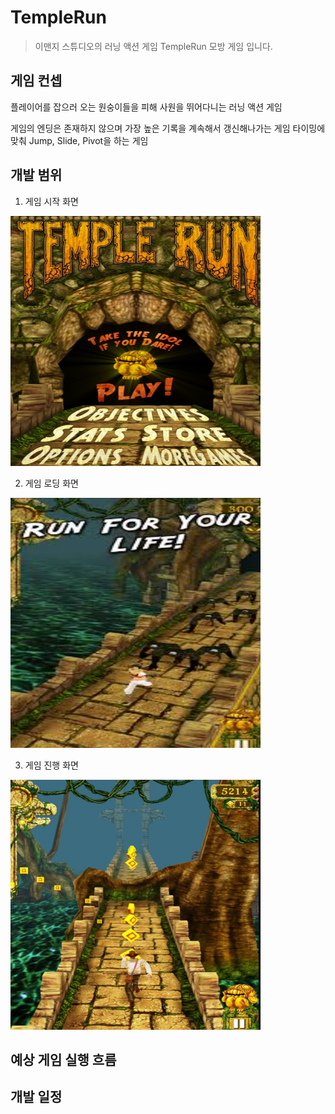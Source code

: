 # TempleRun

> 이맨지 스튜디오의 러닝 액션 게임 TempleRun 모방 게임 입니다.

## 게임 컨셉

플레이어를 잡으러 오는 원숭이들을 피해 사원을 뛰어다니는 러닝 액션 게임

게임의 엔딩은 존재하지 않으며 가장 높은 기록을 계속해서 갱신해나가는 게임
타이밍에 맞춰 Jump, Slide, Pivot을 하는 게임

## 개발 범위
1. 게임 시작 화면

<img src="https://github.com/Dong-ho-nim/TempleRun/blob/main/%EC%8A%A4%EB%A7%88%EA%B2%9C%ED%94%8C%20%EA%B2%8C%EC%9E%84%20%ED%83%80%EC%9D%B4%ED%8B%80%20%EC%82%AC%EC%A7%84.png" width="400" height="400"/>

2. 게임 로딩 화면

<img src="https://github.com/Dong-ho-nim/TempleRun/blob/main/%EA%B2%8C%EC%9E%84%20%EB%A1%9C%EB%94%A9.png" width="400" height="400"/>

3. 게임 진행 화면

<img src="https://github.com/Dong-ho-nim/TempleRun/blob/main/%EA%B2%8C%EC%9E%84%20%EC%A7%84%ED%96%89%20%ED%99%94%EB%A9%B4.png" width="400" height="400"/>



## 예상 게임 실행 흐름

## 개발 일정

